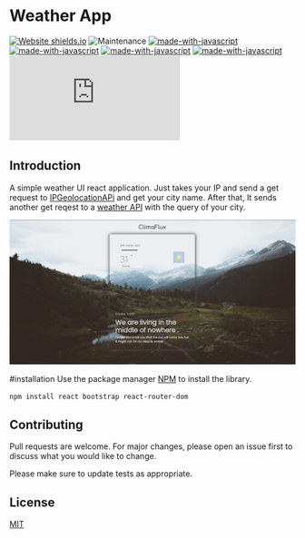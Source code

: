 # Weather App 

[![Website shields.io](https://img.shields.io/website-up-down-green-red/http/shields.io.svg)](https://lab1b.github.io/ClimaFlux/)
![Maintenance](https://img.shields.io/badge/Still%20Working-Yes-red.svg)
[![made-with-javascript](https://img.shields.io/badge/Made%20with-JavaScript-1f425f.svg)](https://www.javascript.com)
[![made-with-javascript](https://img.shields.io/badge/Library%20Used-React-cyan.svg)](https://reactjs.org/)
[![made-with-javascript](https://img.shields.io/badge/Location%20API-IPGeolocation-purple.svg)](https://ipgeolocation.io/)
[![made-with-javascript](https://img.shields.io/badge/Weather%20API-Weather%20Stack-yellow.svg)](https://weatherstack.com/)
[![GitHub license](https://badgen.net/github/license/Naereen/Strapdown.js)](https://github.com/Naereen/StrapDown.js/blob/master/LICENSE)



## Introduction
A simple weather UI react application. Just takes your IP and send a get request to [IPGeolocationAPi](https://ipgeolocation.io/) and get your city name. After that, It sends another get reqest to a [weather API](https://weatherstack.com/) with the query of your city.

![preview](./src/pics/climaflux_readme.jpg)

#installation
Use the package manager [NPM](https://www.npmjs.com/) to install the library.

```bash
npm install react bootstrap react-router-dom
```

## Contributing
Pull requests are welcome. For major changes, please open an issue first to discuss what you would like to change.

Please make sure to update tests as appropriate.

## License
[MIT](https://choosealicense.com/licenses/mit/)
